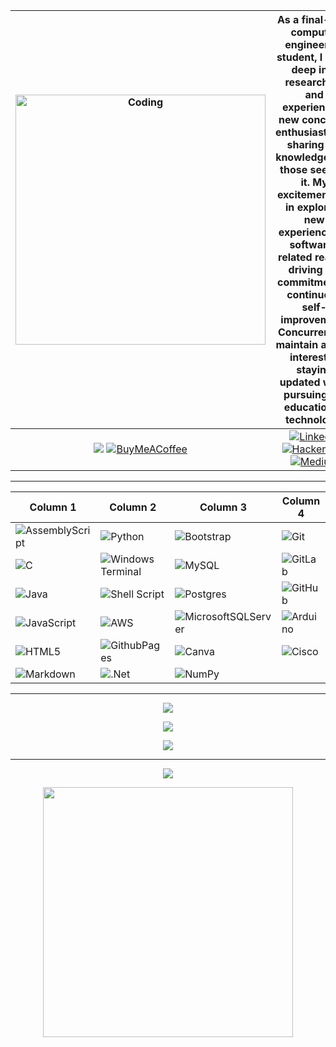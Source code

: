 | <img align="center" alt="Coding" width="400" src="https://i.pinimg.com/originals/98/4d/f9/984df95d5282c580d34bb151064d2fc0.gif" /> | As a final-year computer engineering student, I delve deep into researching and experiencing new concepts, enthusiastically sharing my knowledge with those seeking it. My excitement lies in exploring new experiences in software-related realms, driving my commitment to continuous self-improvement. Concurrently, I maintain a keen interest in staying updated while pursuing my education in technology. |
|:-------------------------------------------------------------------------------------------------:|:-----------------------------------------------------------------------------------------------------------------------------------------------------------------------------------------------------------------------------------------------------------------------------------------------------------------------------------------------------------------------------:| 
[![](https://visitcount.itsvg.in/api?id=zbilgeozkan&icon=2&color=1)](https://visitcount.itsvg.in) [![BuyMeACoffee](https://img.shields.io/badge/Buy%20Me%20a%20Coffee-ffdd00?style=for-the-badge&logo=buy-me-a-coffee&logoColor=black)](https://buymeacoffee.com/zeynepbilgeozkan)  |  [![LinkedIn](https://img.shields.io/badge/linkedin-%230077B5.svg?style=for-the-badge&logo=linkedin&logoColor=white)](https://linkedin.com/in/zeynepbilgeozkan) [![Hackerrank](https://img.shields.io/badge/-Hackerrank-2EC866?style=for-the-badge&logo=HackerRank&logoColor=white)](https://www.hackerrank.com/profile/zbilgeozkan) [![Medium](https://img.shields.io/badge/Medium-12100E?style=for-the-badge&logo=medium&logoColor=white)](https://medium.com/@zeynepbilgeozkan)

---

| Column 1 | Column 2 | Column 3 | Column 4 |
|----------|----------|----------|----------|
| ![AssemblyScript](https://img.shields.io/badge/assembly%20script-%23000000.svg?style=flat&logo=assemblyscript&logoColor=white) | ![Python](https://img.shields.io/badge/python-3670A0?style=flat&logo=python&logoColor=ffdd54) | ![Bootstrap](https://img.shields.io/badge/bootstrap-%238511FA.svg?style=flat&logo=bootstrap&logoColor=white) | ![Git](https://img.shields.io/badge/git-%23F05033.svg?style=flat&logo=git&logoColor=white) |
| ![C](https://img.shields.io/badge/c-%2300599C.svg?style=flat&logo=c&logoColor=white) | ![Windows Terminal](https://img.shields.io/badge/Windows%20Terminal-%234D4D4D.svg?style=flat&logo=windows-terminal&logoColor=white) | ![MySQL](https://img.shields.io/badge/mysql-4479A1.svg?style=flat&logo=mysql&logoColor=white) | ![GitLab](https://img.shields.io/badge/gitlab-%23181717.svg?style=flat&logo=gitlab&logoColor=white) |
| ![Java](https://img.shields.io/badge/java-%23ED8B00.svg?style=flat&logo=openjdk&logoColor=white) | ![Shell Script](https://img.shields.io/badge/shell_script-%23121011.svg?style=flat&logo=gnu-bash&logoColor=white) | ![Postgres](https://img.shields.io/badge/postgres-%23316192.svg?style=flat&logo=postgresql&logoColor=white) | ![GitHub](https://img.shields.io/badge/github-%23121011.svg?style=flat&logo=github&logoColor=white) |
| ![JavaScript](https://img.shields.io/badge/javascript-%23323330.svg?style=flat&logo=javascript&logoColor=%23F7DF1E) | ![AWS](https://img.shields.io/badge/AWS-%23FF9900.svg?style=flat&logo=amazon-aws&logoColor=white) | ![MicrosoftSQLServer](https://img.shields.io/badge/Microsoft%20SQL%20Server-CC2927?style=flat&logo=microsoft%20sql%20server&logoColor=white) | ![Arduino](https://img.shields.io/badge/-Arduino-00979D?style=flat&logo=Arduino&logoColor=white) |
| ![HTML5](https://img.shields.io/badge/html5-%23E34F26.svg?style=flat&logo=html5&logoColor=white) | ![GithubPages](https://img.shields.io/badge/github%20pages-121013?style=flat&logo=github&logoColor=white) | ![Canva](https://img.shields.io/badge/Canva-%2300C4CC.svg?style=flat&logo=Canva&logoColor=white) | ![Cisco](https://img.shields.io/badge/cisco-%23049fd9.svg?style=flat&logo=cisco&logoColor=black) |
| ![Markdown](https://img.shields.io/badge/markdown-%23000000.svg?style=flat&logo=markdown&logoColor=white) | ![.Net](https://img.shields.io/badge/.NET-5C2D91?style=flat&logo=.net&logoColor=white) | ![NumPy](https://img.shields.io/badge/numpy-%23013243.svg?style=flat&logo=numpy&logoColor=white) | |

---

<p align="center">
  <img src="https://github-readme-stats.vercel.app/api?username=zbilgeozkan&theme=tokyonight&hide_border=false&include_all_commits=true&count_private=true" /><br/>
</p>
<p align="center">
  <img src="https://github-readme-streak-stats.herokuapp.com/?user=zbilgeozkan&theme=tokyonight&hide_border=false" /><br/>
</p>
<p align="center">
  <img src="https://github-readme-stats.vercel.app/api/top-langs/?username=zbilgeozkan&theme=tokyonight&hide_border=false&include_all_commits=true&count_private=true&layout=compact" />
</p>

---

<p align="center">
  <img src="https://quotes-github-readme.vercel.app/api?type=horizontal&theme=tokyonight" />
</p>

<p align="center">
  <img src="https://memer-new.vercel.app/" style="height: 400px;" />
</p>
  
